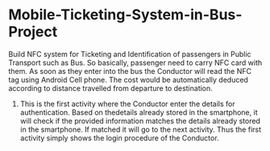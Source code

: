 # Mobile-Ticketing-System-in-Bus-Project
Build NFC system for Ticketing and Identification of passengers in Public Transport such as 
Bus. So basically, passenger need to carry NFC card with them. As soon as they enter into the bus the Conductor will read the NFC tag using Android Cell phone. The cost would be automatically deduced according to distance travelled from departure to destination.
1. This is the first activity where the Conductor enter the details for authentication. Based on thedetails already stored in the smartphone, it will check if the provided information matches the details already stored in the smartphone. If matched it will go to the next activity. Thus the first activity simply shows the login procedure of the Conductor.

